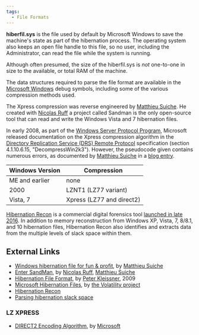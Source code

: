 ```yaml
---
tags:
  - File Formats
---
```

**hiberfil.sys** is the file used by default by Microsoft Windows to
save the machine's state as part of the
hibernation process. The operating system also
keeps an open file handle to this file, so no user, including the
Administrator, can read the file while the system is running.

Although often presumed, the size of the hiberfil.sys is *not*
one-to-one in size to the available, or total RAM of the machine.

The data structures required to parse the file format are available in
the [Microsoft Windows](microsoft_windows.md) debug symbols,
including some of the various compression methods used.

The Xpress compression was reverse engineered by [Matthieu
Suiche](matthieu_suiche.md). He created with [Nicolas
Ruff](nicolas_ruff.md) a project called
Sandman is the only open-source tool that
can read and write the Windows Vista and 7 hibernation files.

In early 2008, as part of the [Windows Server Protocol
Program](http://msdn.microsoft.com/en-us/library/cc197979.aspx),
Microsoft released documentation on the Xpress compression algorithm in
the [Directory Replication Service (DRS) Remote
Protocol](http://download.microsoft.com/download/a/e/6/ae6e4142-aa58-45c6-8dcf-a657e5900cd3/%5BMS-DRSR%5D.pdf)
specification (section 4.1.10.6.15, "DecompressWin2k3"). However, the
pseudocode given contains numerous errors, as documented by [Matthieu
Suiche](matthieu_suiche.md) in a [blog
entry](http://www.msuiche.net/2008/04/06/few-words-about-microsoft-interoperability-initiative/).

| Windows Version | Compression               |
|-----------------|---------------------------|
| ME and earlier  | none                      |
| 2000            | LZNT1 (LZ77 variant)      |
| Vista, 7        | Xpress (LZ77 and direct2) |

[Hibernation Recon](arsenal_recon.md#hibernation-recon) is a
commercial digital forensics tool [launched in late
2016](https://arsenalrecon.com/apps/hibernation-recon/). In addition to
memory reconstruction from Windows XP, Vista, 7, 8/8.1, and 10
hibernation files, Hibernation Recon also identifies and extracts data
from the multiple levels of slack space within them.

## External Links

* [Windows hibernation file for fun & profit](http://msuiche.net/con/bhusa2008/Windows_hibernation_file_for_fun_%27n%27_profit-0.6.pdf),
  by [Matthieu Suiche](matthieu_suiche.md)
* [Enter SandMan](http://www.msuiche.net/pres/PacSec07-slides-0.4.pdf),
  by [Nicolas Ruff](nicolas_ruff.md), [Matthieu Suiche](matthieu_suiche.md)
* [Hibernation File Format](http://web17.webbpro.de/downloads/Hibernation%20File%20Attack/Hibernation%20File%20Format.pdf),
  by [Peter Kleissner](peter_kleissner.md), 2009
* [Microsoft Hibernation Files](http://code.google.com/p/volatility/wiki/HiberAddressSpace), by
  [the Volatility project](volatility_framework.md)
* [Hibernation Recon](https://arsenalrecon.com/apps/hibernation-recon/)
* [Parsing hibernation slack space](https://diablohorn.com/2014/12/10/parsing-the-hiberfil-sys-searching-for-slack-space/)

### LZ XPRESS

* [DIRECT2 Encoding Algorithm](https://learn.microsoft.com/en-us/openspecs/windows_protocols/ms-drsr/07815956-1375-4148-b33e-39c31f988ec8),
  by [Microsoft](microsoft.md)
